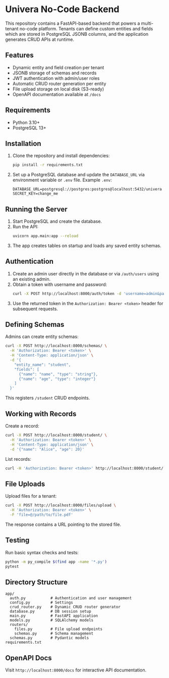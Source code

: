 # Univera No-Code Backend

This repository contains a FastAPI-based backend that powers a multi-tenant no-code platform. Tenants can define custom entities and fields which are stored in PostgreSQL JSONB columns, and the application generates CRUD APIs at runtime.

## Features
- Dynamic entity and field creation per tenant
- JSONB storage of schemas and records
- JWT authentication with admin/user roles
- Automatic CRUD router generation per entity
- File upload storage on local disk (S3-ready)
- OpenAPI documentation available at `/docs`

## Requirements
- Python 3.10+
- PostgreSQL 13+

## Installation
1. Clone the repository and install dependencies:
   ```bash
   pip install -r requirements.txt
   ```
2. Set up a PostgreSQL database and update the `DATABASE_URL` via environment variable or `.env` file. Example `.env`:
   ```env
   DATABASE_URL=postgresql://postgres:postgres@localhost:5432/univera
   SECRET_KEY=change_me
   ```

## Running the Server
1. Start PostgreSQL and create the database.
2. Run the API:
   ```bash
   uvicorn app.main:app --reload
   ```
3. The app creates tables on startup and loads any saved entity schemas.

## Authentication
1. Create an admin user directly in the database or via `/auth/users` using an existing admin.
2. Obtain a token with username and password:
   ```bash
   curl -X POST http://localhost:8000/auth/token -d 'username=admin&password=secret'
   ```
3. Use the returned token in the `Authorization: Bearer <token>` header for subsequent requests.

## Defining Schemas
Admins can create entity schemas:
```bash
curl -X POST http://localhost:8000/schemas/ \
  -H 'Authorization: Bearer <token>' \
  -H 'Content-Type: application/json' \
  -d '{
    "entity_name": "student",
    "fields": [
      {"name": "name", "type": "string"},
      {"name": "age", "type": "integer"}
    ]
  }'
```
This registers `/student` CRUD endpoints.

## Working with Records
Create a record:
```bash
curl -X POST http://localhost:8000/student/ \
  -H 'Authorization: Bearer <token>' \
  -H 'Content-Type: application/json' \
  -d '{"name": "Alice", "age": 20}'
```
List records:
```bash
curl -H 'Authorization: Bearer <token>' http://localhost:8000/student/
```

## File Uploads
Upload files for a tenant:
```bash
curl -X POST http://localhost:8000/files/upload \
  -H 'Authorization: Bearer <token>' \
  -F 'file=@/path/to/file.pdf'
```
The response contains a URL pointing to the stored file.

## Testing
Run basic syntax checks and tests:
```bash
python -m py_compile $(find app -name '*.py')
pytest
```

## Directory Structure
```
app/
  auth.py           # Authentication and user management
  config.py         # Settings
  crud_router.py    # Dynamic CRUD router generator
  database.py       # DB session setup
  main.py           # FastAPI application
  models.py         # SQLAlchemy models
  routers/
    files.py        # File upload endpoints
    schemas.py      # Schema management
  schemas.py        # Pydantic models
requirements.txt
```

## OpenAPI Docs
Visit `http://localhost:8000/docs` for interactive API documentation.
